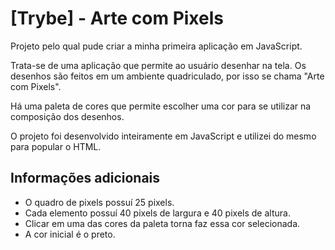 
# [Trybe] - Arte com Pixels

Projeto pelo qual pude criar a minha primeira aplicação em JavaScript.

Trata-se de uma aplicação que permite ao usuário desenhar na tela. Os desenhos são feitos em um ambiente quadriculado, por isso se chama "Arte com Pixels".

Há uma paleta de cores que permite escolher uma cor para se utilizar na composição dos desenhos.

O projeto foi desenvolvido inteiramente em JavaScript e utilizei do mesmo para popular o HTML.


## Informações adicionais

- O quadro de pixels possuí 25 pixels.
- Cada elemento possuí 40 pixels de largura e 40 pixels de altura.
- Clicar em uma das cores da paleta torna faz essa cor selecionada.
- A cor inicial é o preto.
